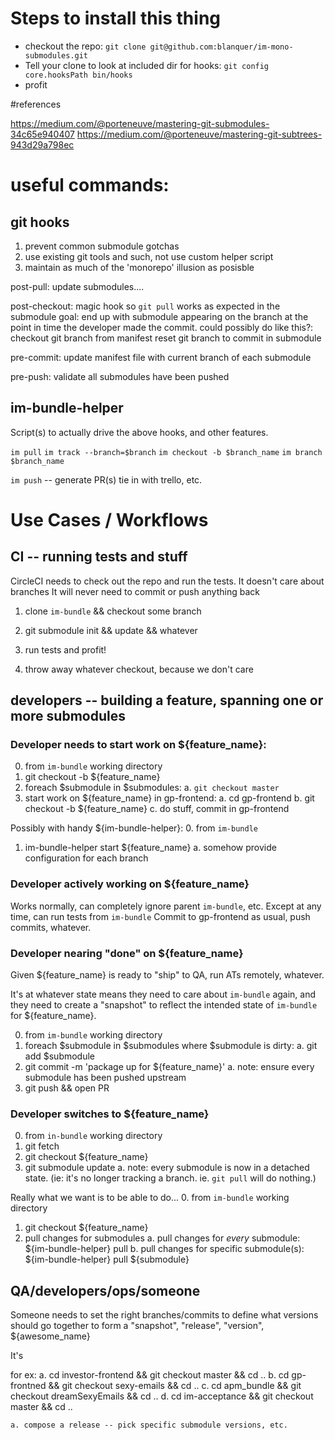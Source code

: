 # Steps to install this thing
* checkout the repo: `git clone git@github.com:blanquer/im-mono-submodules.git`
* Tell your clone to look at included dir for hooks: `git config core.hooksPath bin/hooks`
* profit

#references

https://medium.com/@porteneuve/mastering-git-submodules-34c65e940407
https://medium.com/@porteneuve/mastering-git-subtrees-943d29a798ec

# useful commands:

## git hooks
1. prevent common submodule gotchas
2. use existing git tools and such, not use custom helper script
3. maintain as much of the 'monorepo' illusion as posisble

post-pull:
  update submodules....

post-checkout: magic hook so `git pull` works as expected in the submodule
  goal: end up with submodule appearing on the branch at the point in time the developer made the commit. 
  could possibly do like this?:
    checkout git branch from manifest
    reset git branch to commit in submodule

pre-commit:
  update manifest file with current branch of each submodule

pre-push:
  validate all submodules have been pushed


## im-bundle-helper
Script(s) to actually drive the above hooks, and other features.

  `im pull`
  `im track --branch=$branch`
  `im checkout -b $branch_name`
  `im branch $branch_name`

`im push` -- generate PR(s)
tie in with trello, etc.

# Use Cases / Workflows

## CI -- running tests and stuff

CircleCI needs to check out the repo and run the tests.
It doesn't care about branches
It will never need to commit or push anything back

 1. clone `im-bundle` && checkout some branch
 2. git submodule init && update && whatever
 3. run tests and profit!

 4. throw away whatever checkout, because we don't care

## developers -- building a feature, spanning one or more submodules

### Developer needs to start work on ${feature_name}:

0. from `im-bundle` working directory
1. git checkout -b ${feature_name}
2. foreach $submodule in $submodules:
  a. `git checkout master`
3. start work on ${feature_name} in gp-frontend:
  a. cd gp-frontend
  b. git checkout -b ${feature_name}
  c. do stuff, commit in gp-frontend

Possibly with handy ${im-bundle-helper}:
0. from `im-bundle`
1. im-bundle-helper start ${feature_name}
  a. somehow provide configuration for each branch


### Developer actively working on ${feature_name}

Works normally, can completely ignore parent `im-bundle`, etc.
Except at any time, can run tests from `im-bundle` 
Commit to gp-frontend as usual, push commits, whatever.


### Developer nearing "done" on ${feature_name}

Given ${feature_name} is ready to "ship" to QA, run ATs remotely, whatever. 

It's at whatever state means they need to care about `im-bundle` again, and they need to create a "snapshot" to reflect the intended state of `im-bundle` for ${feature_name}.

0. from `im-bundle` working directory
1. foreach $submodule in $submodules where $submodule is dirty:
  a. git add $submodule
2. git commit -m 'package up for ${feature_name}'
  a. note: ensure every submodule has been pushed upstream
3. git push && open PR


### Developer switches to ${feature_name}

0. from `in-bundle` working directory
1. git fetch
2. git checkout ${feature_name}
3. git submodule update
  a. note: every submodule is now in a detached state. (ie: it's no longer tracking a branch. ie. `git pull` will do nothing.)

Really what we want is to be able to do...
0. from `im-bundle` working directory
1. git checkout ${feature_name}
2. pull changes for submodules
  a. pull changes for _every_ submodule: ${im-bundle-helper} pull
  b. pull changes for specific submodule(s): ${im-bundle-helper} pull ${submodule} 




## QA/developers/ops/someone


Someone needs to set the right branches/commits to define what versions should go together to form a "snapshot", "release", "version", ${awesome_name}


It's 

for ex:
  a. cd investor-frontend && git checkout master && cd ..
  b. cd gp-frontned && git checkout sexy-emails && cd ..
  c. cd apm_bundle && git checkout dreamSexyEmails && cd ..
  d. cd im-acceptance && git checkout master && cd ..


    a. compose a release -- pick specific submodule versions, etc.